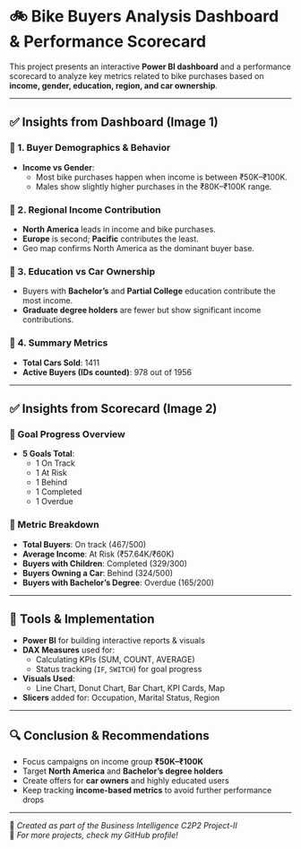 # 🚲 Bike Buyers Analysis Dashboard & Performance Scorecard

This project presents an interactive **Power BI dashboard** and a performance scorecard to analyze key metrics related to bike purchases based on **income, gender, education, region, and car ownership**.

---

## ✅ Insights from Dashboard (Image 1)

### 📌 1. Buyer Demographics & Behavior

- **Income vs Gender**:  
  - Most bike purchases happen when income is between ₹50K–₹100K.  
  - Males show slightly higher purchases in the ₹80K–₹100K range.

### 📌 2. Regional Income Contribution

- **North America** leads in income and bike purchases.  
- **Europe** is second; **Pacific** contributes the least.  
- Geo map confirms North America as the dominant buyer base.

### 📌 3. Education vs Car Ownership

- Buyers with **Bachelor’s** and **Partial College** education contribute the most income.  
- **Graduate degree holders** are fewer but show significant income contributions.

### 📌 4. Summary Metrics

- **Total Cars Sold**: 1411  
- **Active Buyers (IDs counted)**: 978 out of 1956  

---

## ✅ Insights from Scorecard (Image 2)

### 🎯 Goal Progress Overview

- **5 Goals Total**:
  - 1 On Track  
  - 1 At Risk  
  - 1 Behind  
  - 1 Completed  
  - 1 Overdue

### 🧩 Metric Breakdown

- **Total Buyers**: On track (467/500)  
- **Average Income**: At Risk (₹57.64K/₹60K)  
- **Buyers with Children**: Completed (329/300)  
- **Buyers Owning a Car**: Behind (324/500)  
- **Buyers with Bachelor’s Degree**: Overdue (165/200)  

---

## 🔧 Tools & Implementation

- **Power BI** for building interactive reports & visuals  
- **DAX Measures** used for:
  - Calculating KPIs (SUM, COUNT, AVERAGE)  
  - Status tracking (`IF`, `SWITCH`) for goal progress  
- **Visuals Used**: 
  - Line Chart, Donut Chart, Bar Chart, KPI Cards, Map  
- **Slicers** added for: Occupation, Marital Status, Region

---

## 🔍 Conclusion & Recommendations

- Focus campaigns on income group **₹50K–₹100K**  
- Target **North America** and **Bachelor’s degree holders**  
- Create offers for **car owners** and highly educated users  
- Keep tracking **income-based metrics** to avoid further performance drops  

---

📌 *Created as part of the Business Intelligence C2P2 Project-II*  
💼 *For more projects, check my GitHub profile!*
